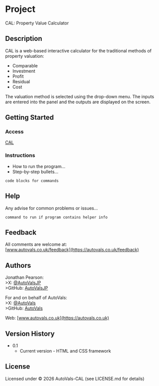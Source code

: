 # Project

CAL: Property Value Calculator

## Description

CAL is a web-based interactive calculator for the  traditional methods of property valuation:   
* Comparable
* Investment
* Profit
* Residual
* Cost  
  
The valuation method is selected using the drop-down menu. The inputs are entered into the panel and the outputs are displayed on the screen. 

## Getting Started

### Access

[CAL](https://www.autovals.co.uk/cal)

### Instructions
<!-- to complete -->

* How to run the program... 
* Step-by-step bullets...
```
code blocks for commands
```

## Help

Any advise for common problems or issues...
```
command to run if program contains helper info
```

## Feedback

All comments are welcome at:  
[www.autovals.co.uk/feedback](https://autovals.co.uk/feedback)

## Authors

Jonathan Pearson:  
    &gt;X: [@AutoValsJP](https://twitter.com/autovalsjp)  
    &gt;GitHub: [AutoValsJP](https://github.com/autovalsjp)  

For and on behalf of AutoVals:  
    &gt;X: [@AutoVals](https://twitter.com/autovals)  
    &gt;GitHub: [AutoVals](https://github.com/autovals)  
  
Web: [www.autovals.co.uk](https://autovals.co.uk) 

## Version History
* 0.1 
    * Current version - HTML and CSS framework

## License

Licensed under &copy; 2026 AutoVals-CAL (see LICENSE.md for details)
